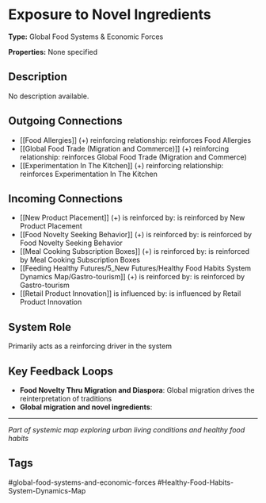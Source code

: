 # Exposure to Novel Ingredients

**Type:** Global Food Systems & Economic Forces

**Properties:** None specified

## Description
No description available.

## Outgoing Connections
- [[Food Allergies]] (+) reinforcing relationship: reinforces Food Allergies
- [[Global Food  Trade   (Migration  and  Commerce)]] (+) reinforcing relationship: reinforces Global Food  Trade   (Migration  and  Commerce)
- [[Experimentation In The Kitchen]] (+) reinforcing relationship: reinforces Experimentation In The Kitchen

## Incoming Connections
- [[New Product Placement]] (+) is reinforced by: is reinforced by New Product Placement
- [[Food Novelty Seeking Behavior]] (+) is reinforced by: is reinforced by Food Novelty Seeking Behavior
- [[Meal Cooking Subscription Boxes]] (+) is reinforced by: is reinforced by Meal Cooking Subscription Boxes
- [[Feeding Healthy Futures/5_New Futures/Healthy Food Habits System Dynamics Map/Gastro-tourism]] (+) is reinforced by: is reinforced by Gastro-tourism
- [[Retail Product Innovation]] is influenced by: is influenced by Retail Product Innovation

## System Role
Primarily acts as a reinforcing driver in the system

## Key Feedback Loops
- **Food Novelty Thru Migration and Diaspora**: Global migration drives the reinterpretation of traditions
- **Global migration and novel ingredients**: 

---
*Part of systemic map exploring urban living conditions and healthy food habits*

## Tags
#global-food-systems-and-economic-forces #Healthy-Food-Habits-System-Dynamics-Map
